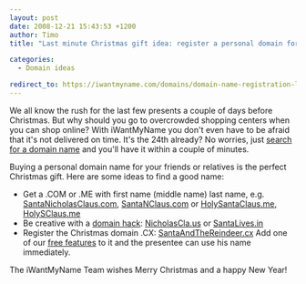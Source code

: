 ```yaml
---
layout: post
date: 2008-12-21 15:43:53 +1200
author: Timo
title: "Last minute Christmas gift idea: register a personal domain for your friends or family"

categories:
  - Domain ideas

redirect_to: https://iwantmyname.com/domains/domain-name-registration-list-of-extensions
---
```


We all know the rush for the last few presents a couple of days before Christmas. But why should you go to overcrowded shopping centers when you can shop online? With iWantMyName you don't even have to be afraid that it's not delivered on time. It's the 24th already? No worries, just [search for a domain name](https://iwantmyname.com/) and you'll have it within a couple of minutes.

Buying a personal domain name for your friends or relatives is the perfect Christmas gift. Here are some ideas to find a good name:

*   Get a .COM or .ME with first name (middle name) last name, e.g. [SantaNicholasClaus.com](https://iwantmyname.com/search/?domain=SantaNicholasClaus.com), [SantaNClaus.com](https://iwantmyname.com/search/?domain=SantaNClaus.com) or [HolySantaClaus.me](https://iwantmyname.com/search/?domain=HolySantaClaus.me), [HolySClaus.me](https://iwantmyname.com/search/?domain=HolySClaus.me)
*   Be creative with a [domain hack](http://en.wikipedia.org/wiki/Domain_hack): [NicholasCla.us](https://iwantmyname.com/search/?domain=NicholasCla.us) or [SantaLives.in](https://iwantmyname.com/search/?domain=SantaLives.in)
*   Register the Christmas domain .CX: [SantaAndTheReindeer.cx](https://iwantmyname.com/search/?domain=SantaAndTheReindeer.cx)
Add one of our [free features](https://iwantmyname.com/features/custom-domain-applications-and-dns) to it and the presentee can use his name immediately. 

The iWantMyName Team wishes Merry Christmas and a happy New Year!
